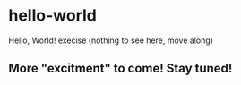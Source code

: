 # hello-world
Hello, World! execise (nothing to see here, move along)
## More "excitment" to come! Stay tuned!
